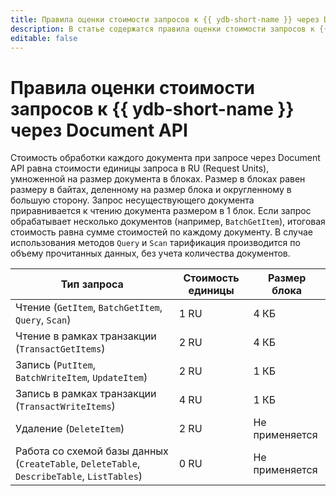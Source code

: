 ```yaml
---
title: Правила оценки стоимости запросов к {{ ydb-short-name }} через Document API
description: В статье содержатся правила оценки стоимости запросов к {{ ydb-name }} через Document API.
editable: false
---
```


# Правила оценки стоимости запросов к {{ ydb-short-name }} через Document API



Стоимость обработки каждого документа при запросе через Document API равна стоимости единицы запроса в RU (Request Units), умноженной на размер документа в блоках. Размер в блоках равен размеру в байтах, деленному на размер блока и округленному в большую сторону. Запрос несуществующего документа приравнивается к чтению документа размером в 1 блок. Если запрос обрабатывает несколько документов (например, `BatchGetItem`), итоговая стоимость равна сумме стоимостей по каждому документу. В случае использования методов `Query` и `Scan` тарификация производится по объему прочитанных данных, без учета количества документов. 

Тип запроса | Стоимость единицы | Размер блока
--- | --- | ---
Чтение (`GetItem`, `BatchGetItem`, `Query`, `Scan`) | 1 RU | 4 КБ
Чтение в рамках транзакции (`TransactGetItems`) | 2 RU | 4 КБ
Запись (`PutItem`, `BatchWriteItem`, `UpdateItem`) | 2 RU | 1 КБ
Запись в рамках транзакции (`TransactWriteItems`) | 4 RU | 1 КБ
Удаление (`DeleteItem`) | 2 RU | Не применяется
Работа со схемой базы данных (`CreateTable`, `DeleteTable`, `DescribeTable`, `ListTables`) | 0 RU | Не применяется
